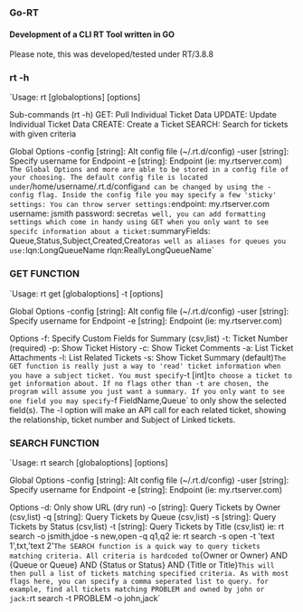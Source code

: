 ### Go-RT
#### Development of a CLI RT Tool written in GO
Please note, this was developed/tested under RT/3.8.8

### rt -h

`Usage: rt <subcommand> [globaloptions] [options]

  Sub-commands (rt <subcommand> -h)
    GET:    Pull Individual Ticket Data
    UPDATE: Update Individual Ticket Data
    CREATE: Create a Ticket
    SEARCH: Search for tickets with given criteria

  Global Options
    -config [string]: Alt config file (~/.rt.d/config)
    -user [string]:   Specify username for Endpoint
    -e [string]:      Endpoint (ie: my.rtserver.com)
`
The Global Options and more are able to be stored in a config file of your choosing. The default config file is located under `/home/username/.rt.d/config` and can be changed by using the -config flag. Inside the config file you may specify a few 'sticky' settings:
You can throw server settings:
`endpoint: my.rtserver.com
username: jsmith
password: secret`
as well, you can add formatting settings which come in handy using GET when you only want to see specifc information about a ticket:
`summaryFields: Queue,Status,Subject,Created,Creator`
as well as aliases for queues you use:
`lqn:LongQueueName
rlqn:ReallyLongQueueName`

### GET FUNCTION

`Usage: rt get [globaloptions] -t <ticketnum> [options]

  Global Options
    -config [string]: Alt config file (~/.rt.d/config)
    -user [string]:   Specify username for Endpoint
    -e [string]:      Endpoint (ie: my.rtserver.com)

  Options
    -f: Specify Custom Fields for Summary (csv,list)
    -t: Ticket Number (required)
    -p: Show Ticket History
    -c: Show Ticket Comments
    -a: List Ticket Attachments
    -l: List Related Tickets
    -s: Show Ticket Summary (default)`
The GET function is really just a way to 'read' ticket information when you have a subject ticket. You must specify `-t [int]` to choose a ticket to get information about. If no flags other than -t are chosen, the program will assume you just want a summary. If you only want to see one field you may specify `-f FieldName,Queue` to only show the selected field(s). The -l option will make an API call for each related ticket, showing the relationship, ticket number and Subject of Linked tickets.

### SEARCH FUNCTION

`Usage: rt search [globaloptions] [options]

  Global Options
    -config [string]: Alt config file (~/.rt.d/config)
    -user [string]:   Specify username for Endpoint
    -e [string]:      Endpoint (ie: my.rtserver.com)

  Options
    -d:          Only show URL (dry run)
    -o [string]: Query Tickets by Owner (csv,list)
    -q [string]: Query Tickets by Queue (csv,list)
    -s [string]: Query Tickets by Status (csv,list)
    -t [string]: Query Tickets by Title (csv,list)
      ie: rt search -o jsmith,jdoe -s new,open -q q1,q2
      ie: rt search -s open -t 'text 1',txt,'text 2'`
The SEARCH function is a quick way to query tickets matching criteria. All criteria is hardcoded to `{Owner or Owner} AND {Queue or Queue} AND {Status or Status} AND {Title or Title}` This will then pull a list of tickets matching specified criteria. As with most flags here, you can specify a comma seperated list to query.
  for example, find all tickets matching PROBLEM and owned by john or jack: `rt search -t PROBLEM -o john,jack`
